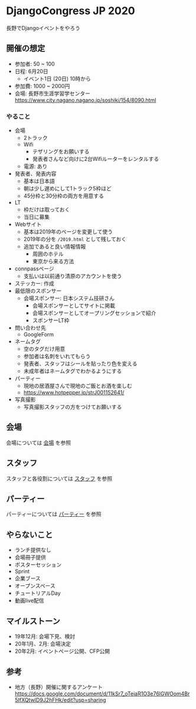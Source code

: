 # DjangoCongress JP 2020

長野でDjangoイベントをやろう

## 開催の想定

* 参加者: 50 ~ 100
* 日程: 6月20日
    * イベント1日 (20日) 10時から
* 参加費: 1000 ~ 2000円
* 会場: 長野市生涯学習学センター https://www.city.nagano.nagano.jp/soshiki/154/8090.html

### やること

- 会場
    - 2トラック
    - Wifi
        - テザリングをお願いする
        - 発表者さんなど向けに2台Wifiルーターをレンタルする
    - 電源: あり
- 発表者、発表内容
    - 基本は日本語
    - 朝は少し遅めにして1トラック5枠ほど
    - 45分枠と30分枠の両方を用意する
- LT
    - 枠だけは取っておく
    - 当日に募集
- Webサイト
    - 基本は2019年のページを変更して使う
    - 2019年の分を `/2019.html` として残しておく
    - 追加であると良い情報情報
        - 周囲のホテル
        - 東京から来る方法
- connpassページ
    - 支払いは以前通り清原のアカウントを使う
- ステッカー: 作成
- 最低限のスポンサー
    - 会場スポンサー: 日本システム技研さん
        - 会場スポンサーとしてサイトに掲載
        - 会場スポンサーとしてオープリングセッションで紹介
        - スポンサーLT枠
- 問い合わせ先
  -  GoogleForm
- ネームタグ
    - 空のタグだけ用意
    - 参加者は名刺をいれてもらう
    - 発表者、スタッフはシールを貼ったり色を変える
    - 未成年者はネームタグでわかるようにする
- パーティー
    - 現地の居酒屋さんで現地のご飯とお酒を楽しむ
    - https://www.hotpepper.jp/strJ001152641/
- 写真撮影
    - 写真撮影スタッフの方をつけてお願いする

## 会場

会場については [会場](./venue.md) を参照

## スタッフ

スタッフと各役割については [スタッフ](./staff.md) を参照

## パーティー

パーティーについては [パーティー](./party.md) を参照

## やらないこと

* ランチ提供なし
* 会場冊子提供
* ポスターセッション
* Sprint
* 企業ブース
* オープンスペース
* チュートリアルDay
* 動画live配信

## マイルストーン
 
* 19年12月: 会場下見、検討
* 20年1月、2月: 会場決定
* 20年2月: イベントページ公開、CFP公開

## 参考

* 地方（長野）開催に関するアンケート https://docs.google.com/document/d/11kSr7_oTeiaR1O3e76lGWOom4Br5IfXQtwID9J2hFHk/edit?usp=sharing
